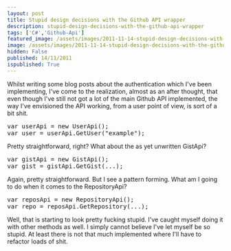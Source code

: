 ```yaml
---
layout: post
title: Stupid design decisions with the Github API wrapper
description: stupid-design-decisions-with-the-github-api-wrapper
tags: ['C#','Github-Api']
featured_image: /assets/images/2011-11-14-stupid-design-decisions-with-the-github-api-wrapper.png
image: /assets/images/2011-11-14-stupid-design-decisions-with-the-github-api-wrapper.png
hidden: False
published: 14/11/2011
ispublished: True
---
```

Whilst writing some blog posts about the authentication which I've been implementing, I've come to the realization, almost as an after thought, that even though I've still not got a lot of the main Github API implemented, the way I've envisioned the API working, from a user point of view, is sort of a bit shit.
<pre class="brush:applescript">var userApi = new UserApi();
var user = userApi.GetUser("example");</pre>
Pretty straightforward, right? What about the as yet unwritten GistApi?
<pre class="brush:csharp">var gistApi = new GistApi();
var gist = gistApi.GetGist(...);</pre>
Again, pretty straightforward. But I see a pattern forming. What am I going to do when it comes to the RepositoryApi?
<pre class="brush:csharp">var reposApi = new RepositoryApi();
var repo = reposApi.GetRepository(...);</pre>
Well, that is starting to look pretty fucking stupid. I've caught myself doing it with other methods as well. I simply cannot believe I've let myself be so stupid. At least there is not that much implemented where I'll have to refactor loads of shit.
